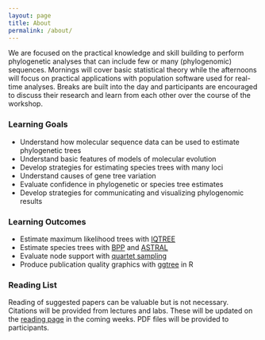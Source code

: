 ```yaml
---
layout: page
title: About
permalink: /about/
---
```


We are focused on the practical knowledge and skill building to perform phylogenetic analyses that can include few or many (phylogenomic) sequences.
Mornings will cover basic statistical theory while the afternoons will focus on practical applications with population software used for real-time analyses.
Breaks are built into the day and participants are encouraged to discuss their research and learn from each other over the course of the workshop.<br>

### Learning Goals
* Understand how molecular sequence data can be used to estimate phylogenetic trees
* Understand basic features of models of molecular evolution 
* Develop strategies for estimating species trees with many loci
* Understand causes of gene tree variation
* Evaluate confidence in phylogenetic or species tree estimates
* Develop strategies for communicating and visualizing phylogenomic results

### Learning Outcomes
* Estimate maximum likelihood trees with [IQTREE](http://www.iqtree.org/)
* Estimate species trees with [BPP](https://github.com/bpp/bpp) and [ASTRAL](https://github.com/smirarab/ASTRAL)
* Evaluate node support with [quartet sampling](https://github.com/FePhyFoFum/quartetsampling)
* Produce publication quality graphics with [ggtree](https://github.com/YuLab-SMU/ggtree) in R

### Reading List
Reading of suggested papers can be valuable but is not necessary. Citations will be provided from lectures and labs. These will be updated on the [reading page]({{site.baseurl}}/reading) in the coming weeks. PDF files will be provided to participants.